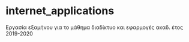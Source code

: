 # internet_applications
Εργασία εξαμήνου για το μάθημα διαδίκτυο και εφαρμογές ακαδ. έτος 2019-2020
